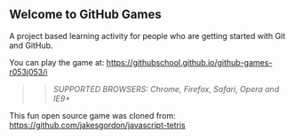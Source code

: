 ## Welcome to GitHub Games

A project based learning activity for people who are getting started with Git and GitHub.

You can play the game at: https://githubschool.github.io/github-games-r053j053/i

>> _*SUPPORTED BROWSERS*: Chrome, Firefox, Safari, Opera and IE9+_

This fun open source game was cloned from: https://github.com/jakesgordon/javascript-tetris

